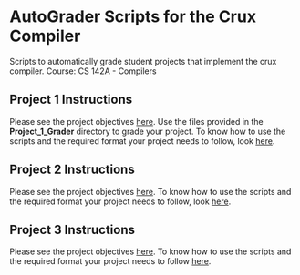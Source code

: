 # AutoGrader Scripts for the Crux Compiler
Scripts to automatically grade student projects that implement the crux compiler. Course: CS 142A - Compilers

## Project 1 Instructions
Please see the project objectives [here](http://www.ics.uci.edu/~guoqingx/courses/142/ProjectGuide/Project1/index.htm). Use the files provided in the **Project_1_Grader** directory to grade your project. To know how to use the scripts and the required format your project needs to follow, look [here](https://docs.google.com/document/d/1nrHPuLTbz8wwjoUfW0pa6RSn2X0XLYPWNXOBZY3_9Lc/edit?usp=sharing).

## Project 2 Instructions
Please see the project objectives [here](). To know how to use the scripts and the required format your project needs to follow, look [here](https://docs.google.com/document/d/1Aq5Ztdi_WBH67bDKIy4Z-3iCenN0vrEO5cX1fHs69u4/edit?usp=sharing).

## Project 3 Instructions
Please see the project objectives [here](). To know how to use the scripts and the required format your project needs to follow [here](https://docs.google.com/document/d/1OMdfTplJ9SGDN64JBXt5G8SlZ7-Kt0eh4q-DBfEyT4M/edit?usp=sharing).
